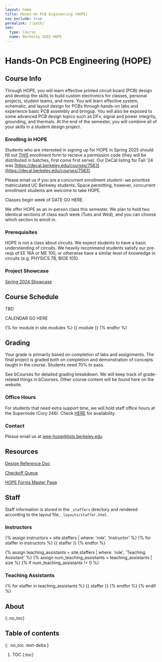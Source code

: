 ```yaml
---
layout: home
title: Hands-On PCB Engineering (HOPE)
nav_exclude: true
permalink: /:path/
seo:
  type: Course
  name: Berkeley IEEE HOPE
---
```


# Hands-On PCB Engineering (HOPE)

## Course Info

Through HOPE, you will learn effective printed circuit board (PCB) design and develop the skills to build custom electronics for classes, personal projects, student teams, and more. You will learn effective system, schematic, and layout design for PCBs through hands-on labs and experience basic PCB assembly and bringup. You will also be exposed to some advanced PCB design topics such as DFx, signal and power integrity, grounding, and thermals. At the end of the semester, you will combine all of your skills in a student design project.

### Enrolling in HOPE

Students who are interested in signing up for HOPE in Spring 2025 should fill out [THIS](https://example.com) enrollment form to recieve a permission code (they will be distributed in batches, first come first serve). Our DeCal listing for Fall '24 was [https://decal.berkeley.edu/courses/7583](https://decal.berkeley.edu/courses/7583).

Please email us if you are a concurrent enrollment student- we prioritize matriculated UC Berkeley students. Space permitting, however, concurrent enrollment students are welcome to take HOPE.

Classes begin week of DATE GO HERE.

We offer HOPE as an in-person class this semester. We plan to hold two identical sections of class each week (Tues and Wed), and you can choose which section to enroll in.

### Prerequisites

HOPE is not a class about circuits. We expect students to have a basic understanding of circuits. We heavily recommend students satisfy our pre-reqs of EE 16A or ME 100, or otherwise have a similar level of knowledge in circuits (e.g. PHYSICS 7B, BIOE 105).

### Project Showcase

[Spring 2024 Showcase](https://sites.google.com/berkeley.edu/hope-sp24/?ref=ieee.berkeley.edu)

## Course Schedule

TBD

CALENDAR GO HERE

{% for module in site.modules %} {{ module }} {% endfor %}

## Grading

Your grade is primarily based on completion of labs and assignments. The final project is graded both on completion and demonstration of concepts taught in the course. Students need 70% to pass.

See bCourses for detailed grading breakdown. We will keep track of grade-related things in bCourses. Other course content will be found here on the website.

### Office Hours

For students that need extra support time, we will hold staff office hours at the Supernode (Cory 246). Check [HERE](https://calendar.google.com/calendar/u/1?cid=Y19zNHVpbDdwa2d0NXZnYTRtNzAwYTVuaWRuNEBncm91cC5jYWxlbmRhci5nb29nbGUuY29t&ref=ieee.studentorg.berkeley.edu) for availability.

### Contact

Please email us at [ieee-hope@lists.berkeley.edu](ieee-hope@lists.berkeley.edu)

## Resources

[Design Reference Doc](https://docs.google.com/document/d/1sA1MmZkygvkN0kvH0_EiXm4IRMi5ilCOcb7CaAVOmxY/edit?usp=sharing&ref=ieee.berkeley.edu)

[Checkoff Queue](https://forms.gle/oktJrU6brcofPdiM8?ref=ieee.berkeley.edu)

[HOPE Forms Master Page](https://ieee.berkeley.edu/hopeforms/)


## Staff

Staff information is stored in the `_staffers` directory and rendered according to the layout file, `_layouts/staffer.html`.

### Instructors

{% assign instructors = site.staffers | where: 'role', 'Instructor' %}
{% for staffer in instructors %}
{{ staffer }}
{% endfor %}

{% assign teaching_assistants = site.staffers | where: 'role', 'Teaching Assistant' %}
{% assign num_teaching_assistants = teaching_assistants | size %}
{% if num_teaching_assistants != 0 %}

### Teaching Assistants

{% for staffer in teaching_assistants %}
{{ staffer }}
{% endfor %}
{% endif %}

## About
{:.no_toc}

## Table of contents
{: .no_toc .text-delta }

1. TOC
{:toc}

